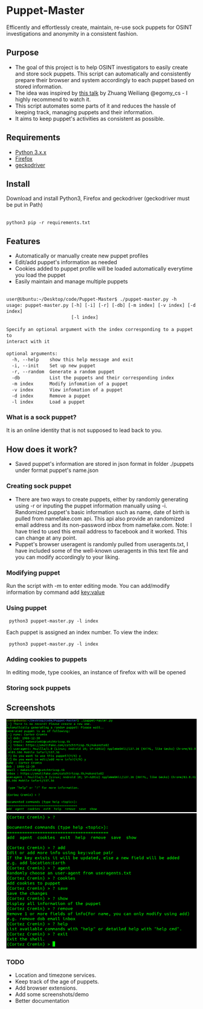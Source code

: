 # Puppet-Master

Efficently and effortlessly create, maintain, re-use sock puppets for OSINT investigations and anonymity in a consistent fashion.

## Purpose 
- The goal of this project is to help OSINT investigators to easily create and store sock puppets. This script can automatically and consistently prepare their browser and system accordingly to each puppet based on stored information.
- The idea was inspired by [this talk](https://www.youtube.com/watch?v=v8EP6xOcB8M) by Zhuang Weiliang @egomy_cs - I highly recommend to watch it.
- This script automates some parts of it and reduces the hassle of keeping track, managing puppets and their information.
- It aims to keep puppet's activities as consistent as possible.
## Requirements 
- [Python 3.x.x](https://www.python.org/downloads/)
- [Firefox](https://www.mozilla.org/en-CA/firefox/all/#product-desktop-release) 
- [geckodriver](https://github.com/mozilla/geckodriver/releases)
## Install
Download and install Python3, Firefox and geckodriver (geckodriver must be put in Path)
<pre><code>
python3 pip -r requirements.txt
</code></pre>

## Features
- Automatically or manually create new puppet profiles
- Edit/add puppet's information as needed
- Cookies added to puppet profile will be loaded automatically everytime you load the puppet
- Easily maintain and manage multiple puppets

<pre><code>
user@Ubuntu:~/Desktop/code/Puppet-Master$ ./puppet-master.py -h
usage: puppet-master.py [-h] [-i] [-r] [-db] [-m index] [-v index] [-d index]
                        [-l index]

Specify an optional argument with the index corresponding to a puppet to
interact with it

optional arguments:
  -h, --help    show this help message and exit
  -i, --init    Set up new puppet
  -r, --random  Generate a random puppet
  -db           List the puppets and their corresponding index
  -m index      Modify infomation of a puppet
  -v index      View infomation of a puppet
  -d index      Remove a puppet
  -l index      Load a puppet
</code></pre>
### What is a sock puppet?
It is an online identity that is not supposed to lead back to you.
## How does it work?
- Saved puppet's information are stored in json format in folder ./puppets under format puppet's name.json

### Creating sock puppet
- There are two ways to create puppets, either by randomly generating using -r or inputing the puppet information manually using -i. Randomized puppet's basic information such as name, date of birth is pulled from namefake.com api. This api also provide an randomized email address and its non-password inbox from namefake.com. Note: I have tried to used this email address to facebook and it worked. This can change at any point. 
- Puppet's browser useragent is randomly pulled from useragents.txt, I have included some of the well-known useragents in this text file and you can modify accordingly to your liking.
### Modifying puppet
Run the script with -m to enter editing mode. You can add/modify information by command add <key:value>
### Using puppet
<pre><code> python3 puppet-master.py -l index </code></pre>
Each puppet is assigned an index number. To view the index: <pre><code> python3 puppet-master.py -l index </code></pre>
 

### Adding cookies to puppets
In editing mode, type cookies, an instance of firefox with will be opened 

### Storing sock puppets
### 

## Screenshots
<img src='./screenshots/Screenshot from 2020-07-10 22-15-05.png'>
<img src='./screenshots/Screenshot from 2020-07-10 22-19-07.png'>

### TODO 
- Location and timezone services.
- Keep track of the age of puppets.
- Add browser extensions.
- Add some screenshots/demo
- Better documentation 
